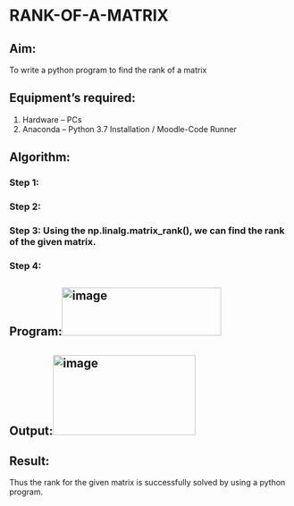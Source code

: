 # RANK-OF-A-MATRIX
## Aim:
To write a python program to find the rank of a matrix
## Equipment’s required:
1. 	Hardware – PCs
2. 	Anaconda – Python 3.7 Installation / Moodle-Code Runner
## Algorithm:
### Step 1: 
### Step 2: 
### Step 3: Using the np.linalg.matrix_rank(), we can find the rank of the given matrix.
### Step 4: 
## Program:<img width="285" height="86" alt="image" src="https://github.com/user-attachments/assets/f4b57f8e-f4db-4632-8d72-9a535a58b326" />

## Output:<img width="255" height="143" alt="image" src="https://github.com/user-attachments/assets/349ae590-d351-409a-8339-ab3d21ba0799" />

## Result:
Thus the rank for the given matrix is successfully solved by  using a python program.


